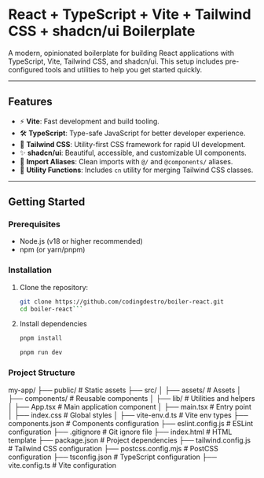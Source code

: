 # React + TypeScript + Vite + Tailwind CSS + shadcn/ui Boilerplate

A modern, opinionated boilerplate for building React applications with TypeScript, Vite, Tailwind CSS, and shadcn/ui. This setup includes pre-configured tools and utilities to help you get started quickly.

---

## Features

- ⚡ **Vite**: Fast development and build tooling.
- 🛠️ **TypeScript**: Type-safe JavaScript for better developer experience.
- 🎨 **Tailwind CSS**: Utility-first CSS framework for rapid UI development.
- ✨ **shadcn/ui**: Beautiful, accessible, and customizable UI components.
- 📁 **Import Aliases**: Clean imports with `@/` and `@components/` aliases.
- 🧰 **Utility Functions**: Includes `cn` utility for merging Tailwind CSS classes.

---

## Getting Started

### Prerequisites

- Node.js (v18 or higher recommended)
- npm (or yarn/pnpm)

### Installation

1. Clone the repository:
   ```bash
   git clone https://github.com/codingdestro/boiler-react.git
   cd boiler-react```

2. Install dependencies
    ```bash
    pnpm install 

    pnpm run dev 
    ```
    


### Project Structure
 my-app/
├── public/              # Static assets
├── src/
│   ├── assets/          # Assets
│   ├── components/      # Reusable components
│   ├── lib/             # Utilities and helpers
│   ├── App.tsx          # Main application component
│   ├── main.tsx         # Entry point
│   ├── index.css        # Global styles
│   ├── vite-env.d.ts    # Vite env types
├── components.json      # Components configuration
├── eslint.config.js     # ESLint configuration
├── .gitignore           # Git ignore file
├── index.html           # HTML template
├── package.json         # Project dependencies
├── tailwind.config.js   # Tailwind CSS configuration
├── postcss.config.mjs   # PostCSS configuration
├── tsconfig.json        # TypeScript configuration
├── vite.config.ts       # Vite configuration
